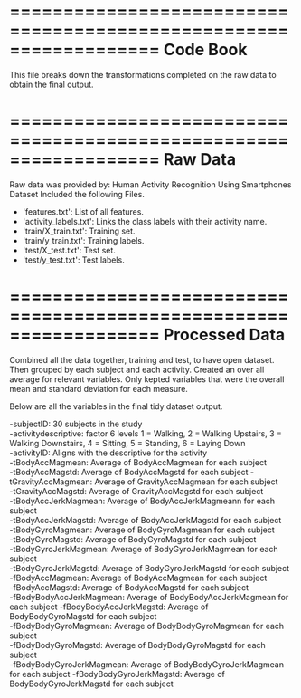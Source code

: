 ==================================================================
Code Book
==================================================================
This file breaks down the transformations completed on the raw data to obtain the final output.

==================================================================
Raw Data
==================================================================
Raw data was provided by: 
Human Activity Recognition Using Smartphones Dataset Included the following Files.
- 'features.txt': List of all features.
- 'activity_labels.txt': Links the class labels with their activity name.
- 'train/X_train.txt': Training set.
- 'train/y_train.txt': Training labels.
- 'test/X_test.txt': Test set.
- 'test/y_test.txt': Test labels.

==================================================================
Processed Data
==================================================================
Combined all the data together, training and test, to have open dataset.
Then grouped by each subject and each activity.
Created an over all average for relevant variables.
Only kepted variables that were the overall mean and standard deviation for each measure.

Below are all the variables in the final tidy dataset output.

-subjectID: 30 subjects in the study               
-activitydescriptive: factor 6 levels 1 = Walking, 2 = Walking Upstairs, 3 = Walking Downstairs, 4 = Sitting, 5 = Standing, 6 = Laying Down    
-activityID: Aligns with the descriptive for the activity              
-tBodyAccMagmean: Average of BodyAccMagmean for each subject         
-tBodyAccMagstd: Average of BodyAccMagstd for each subject
-tGravityAccMagmean: Average of GravityAccMagmean for each subject      
-tGravityAccMagstd: Average of GravityAccMagstd for each subject       
-tBodyAccJerkMagmean: Average of BodyAccJerkMagmeann for each subject     
-tBodyAccJerkMagstd: Average of BodyAccJerkMagstd for each subject        
-tBodyGyroMagmean: Average of BodyGyroMagmean for each subject        
-tBodyGyroMagstd: Average of BodyGyroMagstd for each subject           
-tBodyGyroJerkMagmean: Average of BodyGyroJerkMagmean for each subject    
-tBodyGyroJerkMagstd: Average of BodyGyroJerkMagstd for each subject       
-fBodyAccMagmean: Average of BodyAccMagmean for each subject         
-fBodyAccMagstd: Average of BodyAccMagstd for each subject           
-fBodyBodyAccJerkMagmean: Average of BodyBodyAccJerkMagmean for each subject 
-fBodyBodyAccJerkMagstd: Average of BodyBodyGyroMagstd for each subject    
-fBodyBodyGyroMagmean: Average of BodyBodyGyroMagmean for each subject    
-fBodyBodyGyroMagstd: Average of BodyBodyGyroMagstd for each subject     
-fBodyBodyGyroJerkMagmean: Average of BodyBodyGyroJerkMagmean for each subject
-fBodyBodyGyroJerkMagstd: Average of BodyBodyGyroJerkMagstd for each subject
